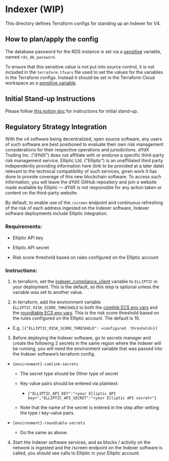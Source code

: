 # Indexer (WIP)

This directory defines Terraform configs for standing up an Indexer for V4.

## How to plan/apply the config

The database password for the RDS instance is set via a [sensitive](https://learn.hashicorp.com/tutorials/terraform/sensitive-variables)
variable, named `rds_db_password`.

To ensure that this sensitive value is not put into source control, it is not included in the
`terraform.tfvars` file used to set the values for the variables in the Terraform configs. Instead it should be set
in the Terraform Cloud workspace as a [sensitive variable](https://learn.hashicorp.com/tutorials/terraform/sensitive-variables#set-values-with-variables).

## Initial Stand-up Instructions

Please follow [this notion doc](https://www.notion.so/dydx/Indexer-Stand-up-Process-c707042919194403ac600380c5b5a3e7?pvs=4) for instructions for initial stand-up.

## Regulatory Strategy Integration
 
With the v4 software being decentralized, open source software, any users of such software are best positioned to evaluate their own risk management considerations for their respective operations and jurisdictions. dYdX Trading Inc. (“dYdX”) does not affiliate with or endorse a specific third-party risk management service. Elliptic Ltd. (“Elliptic”) is an unaffiliated third party independently providing information here (link to be provided at a later date) relevant to the technical compatibility of such services, given work it has done to provide coverage of this new blockchain software. To access such information, you will leave the dYdX GitHub repository and join a website made available by Elliptic — dYdX is not responsible for any action taken or content on the third-party website.

By default, to enable use of the `/screen` endpoint and continuous refreshing of the risk of each address ingested on the Indexer software, Indexer software deployments include Elliptic integration.

### Requirements:

- Elliptic API key

- Elliptic API secret

- Risk score threshold based on rules configured on the Elliptic account

 ### Instructions:

1. In terraform, set the [indexer_compliance_client](https://github.com/dydxprotocol/v4-infrastructure/blob/317645051638e64e290c976a38176f90f2bb4a03/indexer/variables.tf#L366) variable to `ELLIPTIC` in your deployment. This is the default, so this step is optional unless the variable was set to another value.

2. In terraform, add the environment variable `ELLIPTIC_RISK_SCORE_THRESHOLD` to both the [comlink ECS env vars](https://github.com/dydxprotocol/v4-infrastructure/blob/317645051638e64e290c976a38176f90f2bb4a03/indexer/variables.tf#L395) and the [roundtable ECS env vars](https://github.com/dydxprotocol/v4-infrastructure/blob/317645051638e64e290c976a38176f90f2bb4a03/indexer/variables.tf#L413). This is the risk score threshold based on the rules configured on the Elliptic account. The default is 10.

- E.g. `[{"ELLIPTIC_RISK_SCORE_THRESHOLD": <configured  threshold>}]`

3. Before deploying the Indexer software, go to secrets manager and create the following 2 secrets in the same region where the Indexer will be running, you will need the environment variable that was passed into the Indexer software’s terraform config.

 - `{environment}-comlink-secrets`

	- The secret type should be Other type of secret

	- Key value pairs should be entered via plaintext:

		- `{"ELLIPTIC_API_KEY":"<your Elliptic API key>","ELLIPTIC_API_SECRET":"<your Elliptic API secret>"}`

	- Note that the name of the secret is entered in the step after setting the type / key-value pairs.

- `{environment}-roundtable-secrets`

	- Do the same as above.

4. Start the Indexer software services, and as blocks / activity on the network is ingested and the /screen endpoint on the Indexer software is called, you should see calls to Elliptic in your Elliptic account.
